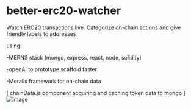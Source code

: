 # better-erc20-watcher
Watch ERC20 transactions live. Categorize on-chain actions and give friendly labels to addresses


using:

-MERNS stack (mongo, express, react, node, solidity)

-openAI to prototype scaffold faster

-Moralis framework for on-chain data


[ chainData.js component acquiring and caching token data to mongo ]
![image](https://user-images.githubusercontent.com/99688245/201833046-6a8356e4-4c7b-43eb-8ada-6bd96cfc2a22.png)
